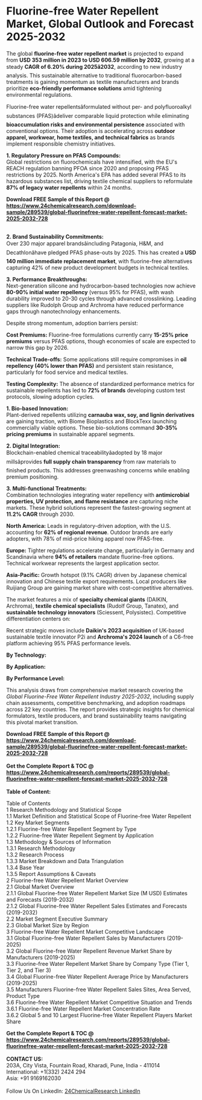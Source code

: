 <h1>Fluorine-free Water Repellent Market, Global Outlook and Forecast 2025-2032</h1><p>The global <strong>fluorine-free water repellent market</strong> is projected to expand from <strong>USD 353 million in 2023 to USD 606.59 million by 2032</strong>, growing at a steady <strong>CAGR of 6.20% during 2025â2032</strong>, according to new industry analysis. This sustainable alternative to traditional fluorocarbon-based treatments is gaining momentum as textile manufacturers and brands prioritize <strong>eco-friendly performance solutions</strong> amid tightening environmental regulations.</p><p>Fluorine-free water repellentsâformulated without per- and polyfluoroalkyl substances (PFAS)âdeliver comparable liquid protection while eliminating <strong>bioaccumulation risks and environmental persistence</strong> associated with conventional options. Their adoption is accelerating across <strong>outdoor apparel, workwear, home textiles, and technical fabrics</strong> as brands implement responsible chemistry initiatives.</p><p><strong>1. Regulatory Pressure on PFAS Compounds:</strong><br>
Global restrictions on fluorochemicals have intensified, with the EU's REACH regulation banning PFOA since 2020 and proposing PFAS restrictions by 2025. North America's EPA has added several PFAS to its hazardous substances list, driving textile chemical suppliers to reformulate <strong>87% of legacy water repellents</strong> within 24 months.</p><div><b>Download FREE Sample of this Report @ 
            <a href="https://www.24chemicalresearch.com/download-sample/289539/global-fluorinefree-water-repellent-forecast-market-2025-2032-728">
            https://www.24chemicalresearch.com/download-sample/289539/global-fluorinefree-water-repellent-forecast-market-2025-2032-728</a></b></div><br><p><strong>2. Brand Sustainability Commitments:</strong><br>
Over 230 major apparel brandsâincluding Patagonia, H&amp;M, and Decathlonâhave pledged PFAS phase-outs by 2025. This has created a <strong>USD 140 million immediate replacement market</strong>, with fluorine-free alternatives capturing 42% of new product development budgets in technical textiles.</p><p><strong>3. Performance Breakthroughs:</strong><br>
Next-generation silicone and hydrocarbon-based technologies now achieve <strong>80-90% initial water repellency</strong> (versus 95% for PFAS), with wash durability improved to 20-30 cycles through advanced crosslinking. Leading suppliers like Rudolph Group and Archroma have reduced performance gaps through nanotechnology enhancements.</p><p>Despite strong momentum, adoption barriers persist:</p><p><strong>Cost Premiums:</strong> Fluorine-free formulations currently carry <strong>15-25% price premiums</strong> versus PFAS options, though economies of scale are expected to narrow this gap by 2026.</p><p><strong>Technical Trade-offs:</strong> Some applications still require compromises in <strong>oil repellency (40% lower than PFAS)</strong> and persistent stain resistance, particularly for food service and medical textiles.</p><p><strong>Testing Complexity:</strong> The absence of standardized performance metrics for sustainable repellents has led to <strong>72% of brands</strong> developing custom test protocols, slowing adoption cycles.</p><p><strong>1. Bio-based Innovation:</strong><br>
Plant-derived repellents utilizing <strong>carnauba wax, soy, and lignin derivatives</strong> are gaining traction, with Biome Bioplastics and BlockTexx launching commercially viable options. These bio-solutions command <strong>30-35% pricing premiums</strong> in sustainable apparel segments.</p><p><strong>2. Digital Integration:</strong><br>
Blockchain-enabled chemical traceabilityâadopted by 18 major millsâprovides <strong>full supply chain transparency</strong> from raw materials to finished products. This addresses greenwashing concerns while enabling premium positioning.</p><p><strong>3. Multi-functional Treatments:</strong><br>
Combination technologies integrating water repellency with <strong>antimicrobial properties, UV protection, and flame resistance</strong> are capturing niche markets. These hybrid solutions represent the fastest-growing segment at <strong>11.2% CAGR</strong> through 2030.</p><p><strong>North America:</strong> Leads in regulatory-driven adoption, with the U.S. accounting for <strong>62% of regional revenue</strong>. Outdoor brands are early adopters, with 78% of mid-price hiking apparel now PFAS-free.</p><p><strong>Europe:</strong> Tighter regulations accelerate change, particularly in Germany and Scandinavia where <strong>94% of retailers</strong> mandate fluorine-free options. Technical workwear represents the largest application sector.</p><p><strong>Asia-Pacific:</strong> Growth hotspot (9.1% CAGR) driven by Japanese chemical innovation and Chinese textile export requirements. Local producers like Ruijiang Group are gaining market share with cost-competitive alternatives.</p><p>The market features a mix of <strong>specialty chemical giants</strong> (DAIKIN, Archroma), <strong>textile chemical specialists</strong> (Rudolf Group, Tanatex), and <strong>sustainable technology innovators</strong> (Sciessent, Polysistec). Competitive differentiation centers on:</p><p>Recent strategic moves include <strong>Daikin's 2023 acquisition</strong> of UK-based sustainable textile innovator P2i and <strong>Archroma's 2024 launch</strong> of a C6-free platform achieving 95% PFAS performance levels.</p><p><strong>By Technology:</strong></p><p><strong>By Application:</strong></p><p><strong>By Performance Level:</strong></p><p>This analysis draws from comprehensive market research covering the <em>Global Fluorine-Free Water Repellent Industry 2025-2032</em>, including supply chain assessments, competitive benchmarking, and adoption roadmaps across 22 key countries. The report provides strategic insights for chemical formulators, textile producers, and brand sustainability teams navigating this pivotal market transition.</p><div><b>Download FREE Sample of this Report @ 
            <a href="https://www.24chemicalresearch.com/download-sample/289539/global-fluorinefree-water-repellent-forecast-market-2025-2032-728">
            https://www.24chemicalresearch.com/download-sample/289539/global-fluorinefree-water-repellent-forecast-market-2025-2032-728</a></b></div><br><div><b>Get the Complete Report & TOC @ 
            <a href="https://www.24chemicalresearch.com/reports/289539/global-fluorinefree-water-repellent-forecast-market-2025-2032-728">
            https://www.24chemicalresearch.com/reports/289539/global-fluorinefree-water-repellent-forecast-market-2025-2032-728</a></b></div><br>
            <b>Table of Content:</b><p>Table of Contents<br />
1 Research Methodology and Statistical Scope<br />
1.1 Market Definition and Statistical Scope of Fluorine-free Water Repellent<br />
1.2 Key Market Segments<br />
1.2.1 Fluorine-free Water Repellent Segment by Type<br />
1.2.2 Fluorine-free Water Repellent Segment by Application<br />
1.3 Methodology & Sources of Information<br />
1.3.1 Research Methodology<br />
1.3.2 Research Process<br />
1.3.3 Market Breakdown and Data Triangulation<br />
1.3.4 Base Year<br />
1.3.5 Report Assumptions & Caveats<br />
2 Fluorine-free Water Repellent Market Overview<br />
2.1 Global Market Overview<br />
2.1.1 Global Fluorine-free Water Repellent Market Size (M USD) Estimates and Forecasts (2019-2032)<br />
2.1.2 Global Fluorine-free Water Repellent Sales Estimates and Forecasts (2019-2032)<br />
2.2 Market Segment Executive Summary<br />
2.3 Global Market Size by Region<br />
3 Fluorine-free Water Repellent Market Competitive Landscape<br />
3.1 Global Fluorine-free Water Repellent Sales by Manufacturers (2019-2025)<br />
3.2 Global Fluorine-free Water Repellent Revenue Market Share by Manufacturers (2019-2025)<br />
3.3 Fluorine-free Water Repellent Market Share by Company Type (Tier 1, Tier 2, and Tier 3)<br />
3.4 Global Fluorine-free Water Repellent Average Price by Manufacturers (2019-2025)<br />
3.5 Manufacturers Fluorine-free Water Repellent Sales Sites, Area Served, Product Type<br />
3.6 Fluorine-free Water Repellent Market Competitive Situation and Trends<br />
3.6.1 Fluorine-free Water Repellent Market Concentration Rate<br />
3.6.2 Global 5 and 10 Largest Fluorine-free Water Repellent Players Market Share </p><div><b>Get the Complete Report & TOC @ 
            <a href="https://www.24chemicalresearch.com/reports/289539/global-fluorinefree-water-repellent-forecast-market-2025-2032-728">
            https://www.24chemicalresearch.com/reports/289539/global-fluorinefree-water-repellent-forecast-market-2025-2032-728</a></b></div><br><b>CONTACT US:</b><br>
            203A, City Vista, Fountain Road, Kharadi, Pune, India - 411014<br>
            International: +1(332) 2424 294<br>
            Asia: +91 9169162030 <br><br>
            Follow Us On LinkedIn: <a href="https://www.linkedin.com/company/24chemicalresearch/">24ChemicalResearch LinkedIn</a>